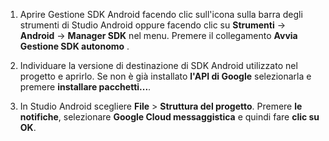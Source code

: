 1. Aprire Gestione SDK Android facendo clic sull'icona sulla barra degli strumenti di Studio Android oppure facendo clic su **Strumenti** -> **Android** -> **Manager SDK** nel menu. Premere il collegamento **Avvia Gestione SDK autonomo** .

2. Individuare la versione di destinazione di SDK Android utilizzato nel progetto e aprirlo. Se non è già installato **l'API di Google** selezionarla e premere **installare pacchetti...**.

3. In Studio Android scegliere **File** > **Struttura del progetto**. Premere **le notifiche**, selezionare **Google Cloud messaggistica** e quindi fare **clic su OK**.

<!--
3. Open **AndroidManifest.xml** and add this tag to the *application* tag.

        <meta-data android:name="com.google.android.gms.version"
            android:value="@integer/google_play_services_version" />
-->
